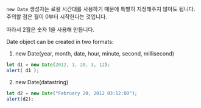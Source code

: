 `new Date` 생성자는 로컬 시간대를 사용하기 때문에 특별히 지정해주지 않아도 됩니다. 주의할 점은 월이 0부터 시작한다는 것입니다.

따라서 2월은 숫자 1을 사용해 만듭니다.

Date object can be created in two formats:

1. new Date(year, month, date, hour, minute, second, millisecond)

```js run
let d1 = new Date(2012, 1, 20, 3, 12);
alert( d1 );
```

2. new Date(datastring)

```js run
let d2 = new Date("February 20, 2012 03:12:00");
alert(d2);
```
